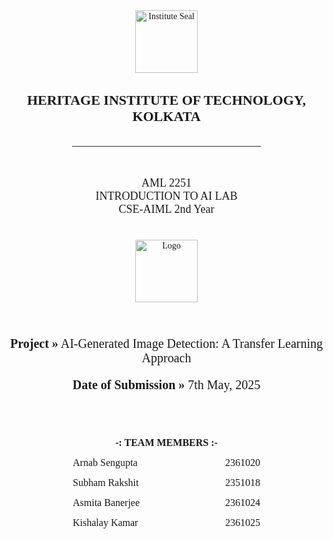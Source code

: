 <!DOCTYPE html>
<html lang="en">
<head>
  <meta charset="UTF-8">
  <title>AI Lab Project Cover</title>
  <style>
    html, body {
      margin: 0;
      padding: 0;
      padding-left: 20px;
      width: 100%;
      height: 100%;
      min-height: 100vh;
    }
    body {
      font-family: 'Times New Roman', serif;
      text-align: center;
      display: flex;
      flex-direction: column;
      justify-content: center;
      align-items: center;
    }
    .seal {
      width: 100px;
      margin: 0 auto;
    }
    .logo {
      width: 100px;
      margin: 20px auto;
    }
    .line {
      border-top: 1px solid #333;
      margin: 20px auto;
      width: 60%;
    }
    h1 {
      font-size: 22px;
      font-weight: bold;
    }
    .subtitle {
      margin-top: 10px;
      font-size: 18px;
    }
    .team-list {
      margin: 30px auto;
      text-align: center;
      font-size: 16px;
      line-height: 2;
      max-width: 400px;
    }
    .team-list p {
      display: flex;
      justify-content: space-between;
      margin: 0 auto;
      width: 300px;
    }
    .team-list p:first-child {
      display: block;
      width: 100%;
      text-align: center;
    }
    .project-info {
      font-size: 20px;
      margin: 15px 0;
    }
  </style>
</head>
<body>

  <img src="https://github.com/user-attachments/assets/ffabc5ea-27d2-4a0e-972c-1d7aaf14ee8c" alt="Institute Seal" class="seal">

  <h1>HERITAGE INSTITUTE OF TECHNOLOGY,<br>KOLKATA</h1>
  <div class="line"></div>

  <div class="subtitle">
    <p>AML 2251<br>
    INTRODUCTION TO AI LAB<br>
    CSE-AIML 2nd Year</p>
  </div>

  <img src="https://github.com/user-attachments/assets/5934526a-b7cd-4763-88e6-f6d4ec4c041b" alt="Logo" class="logo">

  <div class="project-info">
    <p><strong>Project »</strong> AI-Generated Image Detection: A Transfer Learning Approach</p>
    <p><strong>Date of Submission »</strong> 7th May, 2025</p>
  </div>

  <div class="team-list">
    <p><strong>-: TEAM MEMBERS :- </strong></p>
    <p>Arnab Sengupta <span>2361020</span></p>
    <p>Subham Rakshit <span>2351018</span></p>
    <p>Asmita Banerjee <span>2361024</span></p>
    <p>Kishalay Kamar <span>2361025</span></p>
  </div>
</body>
</html>